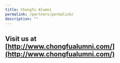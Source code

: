 ```yaml
---
title: Chongfu Alumni
permalink: /partners/permalink/
description: ""
---
```

## Visit us at <br>[http://www.chongfualumni.com/](http://www.chongfualumni.com/)
